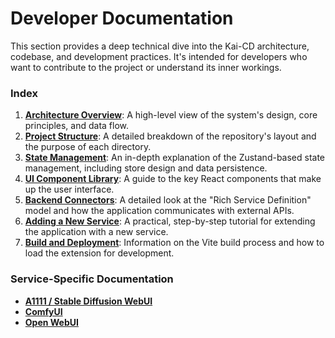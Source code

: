 # Developer Documentation

This section provides a deep technical dive into the Kai-CD architecture, codebase, and development practices. It's intended for developers who want to contribute to the project or understand its inner workings.

### Index

1.  [**Architecture Overview**](./01_Architecture_Overview.md): A high-level view of the system's design, core principles, and data flow.
2.  [**Project Structure**](./02_Project_Structure.md): A detailed breakdown of the repository's layout and the purpose of each directory.
3.  [**State Management**](./03_State_Management.md): An in-depth explanation of the Zustand-based state management, including store design and data persistence.
4.  [**UI Component Library**](./04_UI_Component_Library.md): A guide to the key React components that make up the user interface.
5.  [**Backend Connectors**](./05_Backend_Connectors.md): A detailed look at the "Rich Service Definition" model and how the application communicates with external APIs.
6.  [**Adding a New Service**](./06_Adding_A_New_Service.md): A practical, step-by-step tutorial for extending the application with a new service.
7.  [**Build and Deployment**](./07_Build_And_Deployment.md): Information on the Vite build process and how to load the extension for development.

### Service-Specific Documentation

-   [**A1111 / Stable Diffusion WebUI**](./services/a1111.md)
-   [**ComfyUI**](./services/comfyui.md)
-   [**Open WebUI**](./services/open-webui.md) 